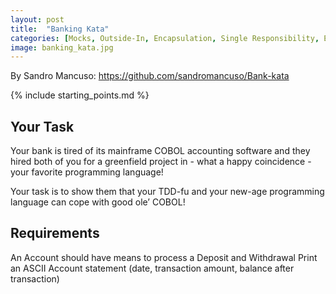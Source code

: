 ```yaml
---
layout: post
title:  "Banking Kata"
categories: [Mocks, Outside-In, Encapsulation, Single Responsibility, Experienced]
image: banking_kata.jpg
---
```


By Sandro Mancuso: https://github.com/sandromancuso/Bank-kata

{% include starting_points.md %}

## Your Task
Your bank is tired of its mainframe COBOL accounting software and they hired both of you for a greenfield project in - what a happy coincidence - your favorite programming language!

Your task is to show them that your TDD-fu and your new-age programming language can cope with good ole’ COBOL! 

## Requirements
An Account should have means to process a Deposit and Withdrawal
Print an ASCII Account statement (date, transaction amount, balance after transaction)

